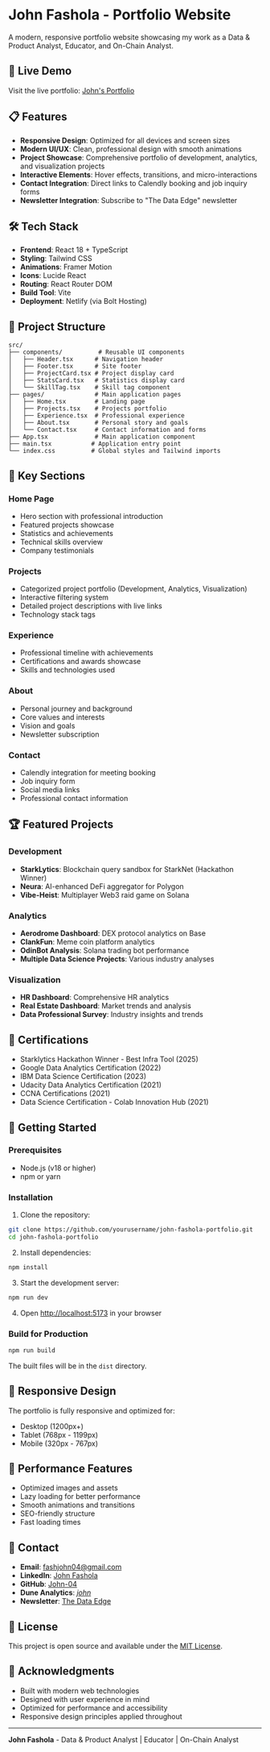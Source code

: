 # John Fashola - Portfolio Website

A modern, responsive portfolio website showcasing my work as a Data & Product Analyst, Educator, and On-Chain Analyst.

## 🚀 Live Demo

Visit the live portfolio: [John's Portfolio](https://john-fashola-s-profe-uc0f.bolt.host/)

## 📋 Features

- **Responsive Design**: Optimized for all devices and screen sizes
- **Modern UI/UX**: Clean, professional design with smooth animations
- **Project Showcase**: Comprehensive portfolio of development, analytics, and visualization projects
- **Interactive Elements**: Hover effects, transitions, and micro-interactions
- **Contact Integration**: Direct links to Calendly booking and job inquiry forms
- **Newsletter Integration**: Subscribe to "The Data Edge" newsletter

## 🛠️ Tech Stack

- **Frontend**: React 18 + TypeScript
- **Styling**: Tailwind CSS
- **Animations**: Framer Motion
- **Icons**: Lucide React
- **Routing**: React Router DOM
- **Build Tool**: Vite
- **Deployment**: Netlify (via Bolt Hosting)

## 📁 Project Structure

```
src/
├── components/          # Reusable UI components
│   ├── Header.tsx      # Navigation header
│   ├── Footer.tsx      # Site footer
│   ├── ProjectCard.tsx # Project display card
│   ├── StatsCard.tsx   # Statistics display card
│   └── SkillTag.tsx    # Skill tag component
├── pages/              # Main application pages
│   ├── Home.tsx        # Landing page
│   ├── Projects.tsx    # Projects portfolio
│   ├── Experience.tsx  # Professional experience
│   ├── About.tsx       # Personal story and goals
│   └── Contact.tsx     # Contact information and forms
├── App.tsx             # Main application component
├── main.tsx           # Application entry point
└── index.css          # Global styles and Tailwind imports
```

## 🎨 Key Sections

### Home Page
- Hero section with professional introduction
- Featured projects showcase
- Statistics and achievements
- Technical skills overview
- Company testimonials

### Projects
- Categorized project portfolio (Development, Analytics, Visualization)
- Interactive filtering system
- Detailed project descriptions with live links
- Technology stack tags

### Experience
- Professional timeline with achievements
- Certifications and awards showcase
- Skills and technologies used

### About
- Personal journey and background
- Core values and interests
- Vision and goals
- Newsletter subscription

### Contact
- Calendly integration for meeting booking
- Job inquiry form
- Social media links
- Professional contact information

## 🏆 Featured Projects

### Development
- **StarkLytics**: Blockchain query sandbox for StarkNet (Hackathon Winner)
- **Neura**: AI-enhanced DeFi aggregator for Polygon
- **Vibe-Heist**: Multiplayer Web3 raid game on Solana

### Analytics
- **Aerodrome Dashboard**: DEX protocol analytics on Base
- **ClankFun**: Meme coin platform analytics
- **OdinBot Analysis**: Solana trading bot performance
- **Multiple Data Science Projects**: Various industry analyses

### Visualization
- **HR Dashboard**: Comprehensive HR analytics
- **Real Estate Dashboard**: Market trends and analysis
- **Data Professional Survey**: Industry insights and trends

## 📜 Certifications

- Starklytics Hackathon Winner - Best Infra Tool (2025)
- Google Data Analytics Certification (2022)
- IBM Data Science Certification (2023)
- Udacity Data Analytics Certification (2021)
- CCNA Certifications (2021)
- Data Science Certification - Colab Innovation Hub (2021)

## 🚀 Getting Started

### Prerequisites
- Node.js (v18 or higher)
- npm or yarn

### Installation

1. Clone the repository:
```bash
git clone https://github.com/yourusername/john-fashola-portfolio.git
cd john-fashola-portfolio
```

2. Install dependencies:
```bash
npm install
```

3. Start the development server:
```bash
npm run dev
```

4. Open [http://localhost:5173](http://localhost:5173) in your browser

### Build for Production

```bash
npm run build
```

The built files will be in the `dist` directory.

## 📱 Responsive Design

The portfolio is fully responsive and optimized for:
- Desktop (1200px+)
- Tablet (768px - 1199px)
- Mobile (320px - 767px)

## 🎯 Performance Features

- Optimized images and assets
- Lazy loading for better performance
- Smooth animations and transitions
- SEO-friendly structure
- Fast loading times

## 📧 Contact

- **Email**: fashjohn04@gmail.com
- **LinkedIn**: [John Fashola](https://www.linkedin.com/in/john-fashola-67a149228/)
- **GitHub**: [John-04](https://github.com/John-04)
- **Dune Analytics**: [_john_](https://dune.com/_john_)
- **Newsletter**: [The Data Edge](https://www.linkedin.com/newsletters/7246517956120104961/)

## 📄 License

This project is open source and available under the [MIT License](LICENSE).

## 🙏 Acknowledgments

- Built with modern web technologies
- Designed with user experience in mind
- Optimized for performance and accessibility
- Responsive design principles applied throughout

---

**John Fashola** - Data & Product Analyst | Educator | On-Chain Analyst